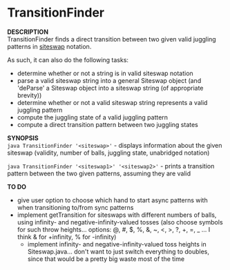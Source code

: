 TransitionFinder
================

**DESCRIPTION**  
TransitionFinder finds a direct transition between two given valid juggling patterns in [siteswap](http://en.wikipedia.org/wiki/Siteswap) notation.

As such, it can also do the following tasks:
- determine whether or not a string is in valid siteswap notation
- parse a valid siteswap string into a general Siteswap object (and 'deParse' a Siteswap object into a siteswap string (of appropriate brevity))
- determine whether or not a valid siteswap string represents a valid juggling pattern
- compute the juggling state of a valid juggling pattern
- compute a direct transition pattern between two juggling states


**SYNOPSIS**  
`java TransitionFinder '<siteswap>'` - displays information about the given siteswap (validity, number of balls, juggling state, unabridged notation)

`java TransitionFinder '<siteswap1>' '<siteswap2>'` - prints a transition pattern between the two given patterns, assuming they are valid

**TO DO**  
- give user option to choose which hand to start async patterns with when transitioning to/from sync patterns
- implement getTransition for siteswaps with different numbers of balls, using infinity- and negative-infinity-valued tosses (also choose symbols for such throw heights... options: @, #, $, %, &, ~, <, >, ?, +, =, _ ... I think & for +infinity, % for -infinity)
	- implement infinity- and negative-infinity-valued toss heights in Siteswap.java... don't want to just switch everything to doubles, since that would be a pretty big waste most of the time
